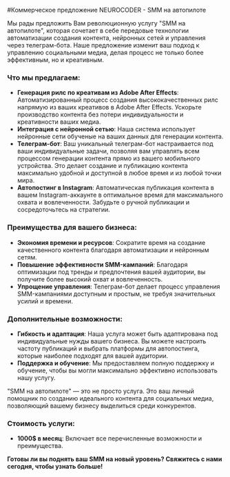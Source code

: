 #Коммерческое предложение NEUROCODER - SMM на автопилоте

Мы рады предложить Вам революционную услугу "SMM на автопилоте", которая сочетает в себе передовые технологии автоматизации создания контента, нейронных сетей и управления через телеграм-бота. Наше предложение изменит ваш подход к управлению социальными медиа, делая процесс не только более эффективным, но и креативным.

### Что мы предлагаем:
- **Генерация рилс по креативам из Adobe After Effects**: Автоматизированный процесс создания высококачественных рилс напрямую из ваших креативов в Adobe After Effects. Ускорьте производство контента без потери индивидуальности и креативности ваших медиа.
- **Интеграция с нейронной сетью**: Наша система использует нейронные сети обученые на ваших данных для генерации контента.
- **Телеграм-бот**: Ваш уникальный телеграм-бот настраивается под ваши индивидуальные задачи, позволяя вам управлять всем процессом генерации контента прямо из вашего мобильного устройства. Это делает создание и публикацию контента максимально удобной и доступной в любое время и из любой точки мира.
- **Автопостинг в Instagram**: Автоматическая публикация контента в вашем Instagram-аккаунте в оптимальное время для максимального охвата и вовлеченности. Забудьте о ручной публикации и сосредоточьтесь на стратегии.

### Преимущества для вашего бизнеса:
- **Экономия времени и ресурсов**: Сократите время на создание качественного контента благодаря автоматизации и нейронным сетям.
- **Повышение эффективности SMM-кампаний**: Благодаря оптимизации под тренды и предпочтения вашей аудитории, вы получите более высокий охват и вовлеченность.
- **Упрощение управления**: Телеграм-бот делает процесс управления SMM-кампаниями доступным и простым, не требуя значительных усилий и времени.

### Дополнительные возможности:
- **Гибкость и адаптация**: Наша услуга может быть адаптирована под индивидуальные нужды вашего бизнеса. Вы можете настроить частоту публикаций и выбрать платформы для автопостинга, которые наиболее подходят для вашей аудитории.
- **Поддержка и обучение**: Мы предоставляем полную поддержку и обучение, чтобы вы могли максимально эффективно использовать нашу услугу.

"SMM на автопилоте" — это не просто услуга. Это ваш личный помощник по созданию идеального контента для социальных медиа, позволяющий вашему бизнесу выделиться среди конкурентов.

### Стоимость услуги:
- **1000$ в месяц**: Включает все перечисленные возможности и преимущества.

**Готовы ли вы поднять ваш SMM на новый уровень? Свяжитесь с нами сегодня, чтобы узнать больше!**